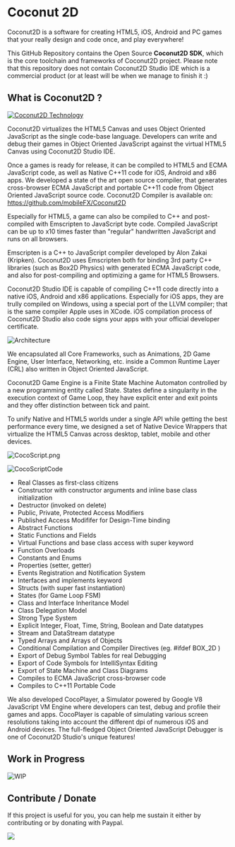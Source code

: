 # Coconut 2D

Coconut2D is a software for creating HTML5, iOS, Android and PC games that your really design and code once, and play everywhere!

This GitHub Repository contains the Open Source **Coconut2D SDK**, which is the core toolchain and frameworks of Coconut2D project. Please note that this repository does not contain Coconut2D Studio IDE which is a commercial product (or at least will be when we manage to finish it :)

## What is Coconut2D ?

[![Coconut2D Technology](.SDK/Documentation/Introduction/Blueprint.png)](http://vimeo.com/108215677)

Coconut2D virtualizes the HTML5 Canvas and uses Object Oriented JavaScript as the single code-base language. Developers can write and debug their games in Object Oriented JavaScript against the virtual HTML5 Canvas using Coconut2D Studio IDE.

Once a games is ready for release, it can be compiled to HTML5 and ECMA JavaScript code, as well as Native C++11 code for iOS, Android and x86 apps. We developed a state of the art open source compiler, that generates cross-browser ECMA JavaScript and portable C++11 code from Object Oriented JavaScript source code. Coconut2D Compiler is available on: https://github.com/mobileFX/Coconut2D

Especially for HTML5, a game can also be compiled to C++ and post-compiled with Emscripten to JavaScript byte code. Compiled JavaScript can be up to x10 times faster than "regular" handwritten JavaScript and runs on all browsers.

Emscripten is a C++ to JavaScript compiler developed by Alon Zakai (Kripken). Coconut2D uses Emscripten both for binding 3rd party C++ libraries (such as Box2D Physics) with generated ECMA JavaScript code, and also for post-compiling and optimizing a game for HTML5 Browsers.

Coconut2D Studio IDE is capable of compiling C++11 code directly into a native iOS, Android and x86 applications. Especially for iOS apps, they are trully compiled on Windows, using a special port of the LLVM compiler; that is the same compiler Apple uses in XCode. iOS compilation process of Coconut2D Studio also code signs your apps with your official developer certificate.

![Architecture](.SDK/Documentation/Introduction/Architecture.jpg)

We encapsulated all Core Frameworks, such as Animations, 2D Game Engine, User Interface, Networking, etc. inside a Common Runtime Layer (CRL) also written in Object Oriented JavaScript.

Coconut2D Game Engine is a Finite State Machine Automaton controlled by a new programming entity called State. States define a singularity in the execution context of Game Loop, they have explicit enter and exit points and they offer distinction between tick and paint.

To unify Native and HTML5 worlds under a single API while getting the best performance every time, we designed a set of Native Device Wrappers that virtualize the HTML5 Canvas across desktop, tablet, mobile and other devices.

![CocoScript.png](.SDK/Documentation/Introduction/CocoScript.png)

![CocoScriptCode](.SDK/Documentation/Introduction/CocoScriptCode.png)

* Real Classes as first-class citizens
* Constructor with constructor arguments and inline base class initialization
* Destructor (invoked on delete)
* Public, Private, Protected Access Modifiers
* Published Access Modififer for Design-Time binding
* Abstract Functions 
* Static Functions and Fields
* Virtual Functions and base class access with super keyword
* Function Overloads
* Constants and Enums
* Properties (setter, getter)
* Events Registration and Notification System
* Interfaces and implements keyword
* Structs (with super fast instantiation)
* States (for Game Loop FSM)
* Class and Interface Inheritance Model
* Class Delegation Model
* Strong Type System
* Explicit Integer, Float, Time, String, Boolean and Date datatypes
* Stream and DataStream datatype
* Typed Arrays and Arrays of Objects
* Conditional Compilation and Compiler Directives (eg. #ifdef BOX_2D )
* Export of Debug Symbol Tables for real Debugging
* Export of Code Symbols for IntelliSyntax Editing
* Export of State Machine and Class Diagrams
* Compiles to ECMA JavaScript cross-browser code
* Compiles to C++11 Portable Code

We also developed CocoPlayer, a Simulator powered by Google V8 JavaScript VM Engine where developers can test, debug and profile their games and apps. CocoPlayer is capable of simulating various screen resolutions taking into account the different dpi of numerous iOS and Android devices. The full-fledged Object Oriented JavaScript Debugger is one of Coconut2D Studio's unique features!

Work in Progress
----------------
![WIP](.SDK/Documentation/Introduction/WIP.png)

Contribute / Donate
-------------------
If this project is useful for you, you can help me sustain it either by contributing or by donating with Paypal.

[<img src=".SDK/Documentation/Introduction/donate.png">](https://www.paypal.com/cgi-bin/webscr?cmd=_s-xclick&hosted_button_id=BV3LQJ2VPS7JN)

